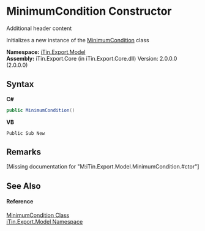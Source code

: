 # MinimumCondition Constructor 
Additional header content 

Initializes a new instance of the <a href="T_iTin_Export_Model_MinimumCondition">MinimumCondition</a> class

**Namespace:**&nbsp;<a href="N_iTin_Export_Model">iTin.Export.Model</a><br />**Assembly:**&nbsp;iTin.Export.Core (in iTin.Export.Core.dll) Version: 2.0.0.0 (2.0.0.0)

## Syntax

**C#**<br />
``` C#
public MinimumCondition()
```

**VB**<br />
``` VB
Public Sub New
```


## Remarks
\[Missing <remarks> documentation for "M:iTin.Export.Model.MinimumCondition.#ctor"\]

## See Also


#### Reference
<a href="T_iTin_Export_Model_MinimumCondition">MinimumCondition Class</a><br /><a href="N_iTin_Export_Model">iTin.Export.Model Namespace</a><br />